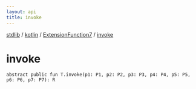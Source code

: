 ```yaml
---
layout: api
title: invoke
---
```

[stdlib](../../index.html) / [kotlin](../index.html) / [ExtensionFunction7](index.html) / [invoke](invoke.html)

# invoke

```
abstract public fun T.invoke(p1: P1, p2: P2, p3: P3, p4: P4, p5: P5, p6: P6, p7: P7): R
```

